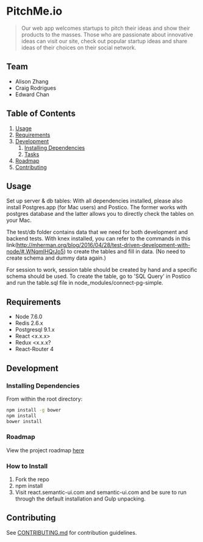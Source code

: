 # PitchMe.io

> Our web app welcomes startups to pitch their ideas and show their products to the masses. Those who are passionate about innovative ideas can visit our site, check out popular startup ideas and share ideas of their choices on their social network.

## Team

  - Alison Zhang
  - Craig Rodrigues
  - Edward Chan

## Table of Contents

1. [Usage](#Usage)
1. [Requirements](#requirements)
1. [Development](#development)
    1. [Installing Dependencies](#installing-dependencies)
    1. [Tasks](#tasks)
1. [Roadmap](#roadmap)
1. [Contributing](#contributing)

## Usage
Set up server & db tables: With all dependencies installed, please also install Postgres.app (for Mac users) and Postico. The former works with postgres database and the latter allows you to directly check the tables on your Mac.

The test/db folder contains data that we need for both development and backend tests. With knex installed, you can refer to the commands in this link(http://mherman.org/blog/2016/04/28/test-driven-development-with-node/#.WNqmIHQrJo5) to create the tables and fill in data. (No need to create schema and dummy data again.)

For session to work, session table should be created by hand and a specific schema should be used. To create the table, go to 'SQL Query' in Postico and run the table.sql file in node_modules/connect-pg-simple.

## Requirements

- Node 7.6.0
- Redis 2.6.x
- Postgresql 9.1.x
- React <x.x.x>
- Redux <x.x.x?
- React-Router 4

## Development

### Installing Dependencies

From within the root directory:

```sh
npm install -g bower
npm install
bower install
```

### Roadmap

View the project roadmap [here](LINK_TO_DOC)

### How to Install

1. Fork the repo
2. npm install
3. Visit react.semantic-ui.com and semantic-ui.com and be sure to run through the default installation and Gulp unpacking.


## Contributing

See [CONTRIBUTING.md](CONTRIBUTING.md) for contribution guidelines.
